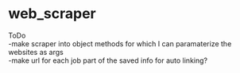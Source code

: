 # web_scraper
ToDo  
-make scraper into object methods for which I can paramaterize the websites as args  
-make url for each job part of the saved info for auto linking?  